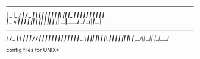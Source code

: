  ____  ___ ____   ___  _   _ _     _____ 
|  _ \|_ _/ ___| / _ \| | | | |   | ____|
| |_) || |\___ \| | | | | | | |   |  _|  
|  _ < | | ___) | |_| | |_| | |___| |___ 
|_| \_\___|____/ \___/ \___/|_____|_____|
                                         
  ____ ___  _   _ _____ ___ ____ ____  
 / ___/ _ \| \ | |  ___|_ _/ ___/ ___| 
| |  | | | |  \| | |_   | | |  _\___ \ 
| |__| |_| | |\  |  _|  | | |_| |___) |
 \____\___/|_| \_|_|   |___\____|____/ 

 config files for UNIX*
